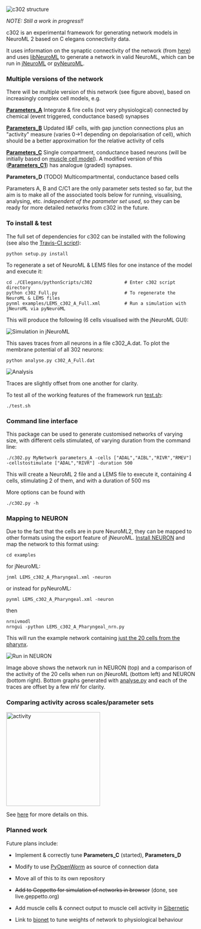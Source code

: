 
![c302 structure](https://raw.githubusercontent.com/openworm/CElegansNeuroML/master/CElegans/pythonScripts/c302/images/c302.png)

*NOTE: Still a work in progress!!*

c302 is an experimental framework for generating network models in NeuroML 2 based on C elegans connectivity data.

It uses information on the synaptic connectivity of the network (from
[here](https://github.com/openworm/CElegansNeuroML/blob/master/CElegansNeuronTables.xls)) and uses
[libNeuroML](https://github.com/NeuralEnsemble/libNeuroML) to generate
a network in valid NeuroML, which can be run in [jNeuroML](https://github.com/NeuroML/jNeuroML) or [pyNeuroML](https://github.com/NeuroML/pyNeuroML).


### Multiple versions of the network

There will be multiple version of this network (see figure above), based on increasingly complex cell models, e.g.

**[Parameters_A](https://github.com/openworm/CElegansNeuroML/blob/master/CElegans/pythonScripts/c302/parameters_A.py)** Integrate & fire cells (not very physiological) connected by chemical (event triggered, conductance based) synapses

**[Parameters_B](https://github.com/openworm/CElegansNeuroML/blob/master/CElegans/pythonScripts/c302/parameters_B.py)** Updated I&F cells, with gap junction connections plus an "activity" measure (varies 0->1 depending on depolarisation of cell), which should be a better approximation for the relative activity of cells

**[Parameters_C](https://github.com/openworm/CElegansNeuroML/blob/master/CElegans/pythonScripts/c302/parameters_C.py)** Single compartment, conductance based neurons (will be initially based on [muscle cell model](https://github.com/openworm/muscle_model)). A modified version of this (**[Parameters_C1](https://github.com/openworm/CElegansNeuroML/blob/master/CElegans/pythonScripts/c302/parameters_C1.py)**) has analogue (graded) synapses.

**Parameters_D** (TODO) Multicompartmental, conductance based cells

Parameters A, B and C/C1 are the only parameter sets tested so far, but the aim is to make all of the associated tools below for running, visualising, analysing, etc. *independent of the parameter set used*, so they can be ready for more detailed networks from c302 in the future.

### To install & test

The full set of dependencies for c302 can be installed with the following (see also the [Travis-CI script](https://github.com/openworm/CElegansNeuroML/blob/master/.travis.yml)):

    python setup.py install

To regenerate a set of NeuroML & LEMS files for one instance of the model and execute it:

    cd ./CElegans/pythonScripts/c302            # Enter c302 script directory
    python c302_Full.py                         # To regenerate the NeuroML & LEMS files
    pynml examples/LEMS_c302_A_Full.xml         # Run a simulation with jNeuroML via pyNeuroML

This will produce the following (6 cells visualised with the jNeuroML GUI):

![Simulation in jNeuroML](https://raw.githubusercontent.com/openworm/CElegansNeuroML/master/CElegans/pythonScripts/c302/images/LEMS.png)

This saves traces from all neurons in a file c302_A.dat. To plot the membrane potential of all 302 neurons:

    python analyse.py c302_A_Full.dat

![Analysis](https://raw.githubusercontent.com/openworm/CElegansNeuroML/master/CElegans/pythonScripts/c302/images/analyse.png)


Traces are slightly offset from one another for clarity.

To test all of the working features of the framework run [test.sh](https://raw.githubusercontent.com/openworm/CElegansNeuroML/master/CElegans/pythonScripts/c302/test.sh):

    ./test.sh

### Command line interface

This package can be used to generate customised networks of varying size, with different cells stimulated, of varying duration from the command line:

    ./c302.py MyNetwork parameters_A -cells ["ADAL","AIBL","RIVR","RMEV"] -cellstostimulate ["ADAL","RIVR"] -duration 500

This will create a NeuroML 2 file and a LEMS file to execute it, containing 4 cells, stimulating 2 of them, and with a duration of 500 ms

More options can be found with

    ./c302.py -h

### Mapping to NEURON

Due to the fact that the cells are in pure NeuroML2, they can be mapped to other formats using the export feature of jNeuroML. [Install NEURON](http://www.neuron.yale.edu/neuron/download) and map the network to this format using:

    cd examples
    
for jNeuroML:

    jnml LEMS_c302_A_Pharyngeal.xml -neuron
    
or instead for pyNeuroML:    

    pynml LEMS_c302_A_Pharyngeal.xml -neuron
    
then

    nrnivmodl
    nrngui -python LEMS_c302_A_Pharyngeal_nrn.py

This will run the example network containing [just the 20 cells from the pharynx](https://github.com/openworm/CElegansNeuroML/blob/master/CElegans/pythonScripts/c302/c302_A_Pharyngeal.py).

![Run in NEURON](https://raw.githubusercontent.com/openworm/CElegansNeuroML/master/CElegans/pythonScripts/c302/images/Neuron.png)

Image above shows the network run in NEURON (top) and a comparison of the activity of the 20 cells when run on jNeuroML
(bottom left) and NEURON (bottom right). Bottom graphs generated with [analyse.py](https://github.com/openworm/CElegansNeuroML/blob/master/CElegans/pythonScripts/c302/analyse.py) and each of the traces are offset by a few mV for clarity.

### Comparing activity across scales/parameter sets

<a href="https://github.com/openworm/CElegansNeuroML/blob/master/CElegans/pythonScripts/c302/examples/summary/README.md"><img src="https://raw.githubusercontent.com/openworm/CElegansNeuroML/master/CElegans/pythonScripts/c302/images/activity.png" alt="activity"  height="250"/></a>

See [here](https://github.com/openworm/CElegansNeuroML/blob/master/CElegans/pythonScripts/c302/examples/summary/README.md) for more details on this.

### Planned work

Future plans include:

- Implement & correctly tune **Parameters_C** (started), **Parameters_D**

- Modify to use [PyOpenWorm](https://github.com/openworm/PyOpenWorm) as source of connection data

- Move all of this to its own repository

- ~~Add to Geppetto for simulation of networks in browser~~ (done, see live.geppetto.org)

- Add muscle cells & connect output to muscle cell activity in [Sibernetic](http://openworm.github.io/Smoothed-Particle-Hydrodynamics/)

- Link to [bionet](https://github.com/portegys/bionet) to tune weights of network to physiological behaviour
